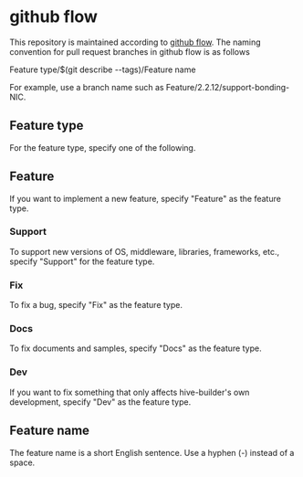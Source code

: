 # github flow
This repository is maintained according to [github flow](https://scottchacon.com/2011/08/31/github-flow.html). The naming convention for pull request branches in github flow is as follows

Feature type/$(git describe --tags)/Feature name

For example, use a branch name such as Feature/2.2.12/support-bonding-NIC.

## Feature type
For the feature type, specify one of the following.

## Feature
If you want to implement a new feature, specify "Feature" as the feature type.

### Support
To support new versions of OS, middleware, libraries, frameworks, etc., specify "Support" for the feature type.

### Fix
To fix a bug, specify "Fix" as the feature type.

### Docs
To fix documents and samples, specify "Docs" as the feature type.

### Dev
If you want to fix something that only affects hive-builder's own development, specify "Dev" as the feature type.

## Feature name
The feature name is a short English sentence. Use a hyphen (-) instead of a space.
